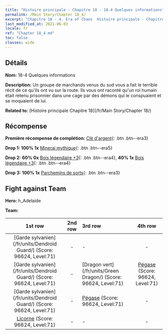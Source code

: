 ```yaml
---
title: "Histoire principale - Chapitre 18 - 18-4 Quelques informations"
permalink: /Main Story/Chapter 18_4/
excerpt: "Chapitre 18 - 4. Era of Chaos  Histoire principale - Chapitre 18_4. 18-4 Quelques informations"
last_modified_at: 2021-06-03
locale: fr
ref: "Chapter 18_4.md"
toc: false
classes: wide
---
```


## Détails

 **Nom:** 18-4 Quelques informations

 **Description:** Un groupe de marchands venus du sud vous a fait le terrible récit de ce qu'ils ont vu sur la route. Ils vous ont raconté qu'un roi humain était retenu prisonnier dans une cage par des démons qui le conspuaient et se moquaient de lui.

 **Related to:** [Histoire principale Chapitre 18](/fr/Main Story/Chapter 18/)

## Récompense

 **Première récompense de complétion:** [Clé d'argent](/ItemsFR/con_693/){: .btn .btn--era3}

 **Drop 1:** **100% 1x** [Minerai mythique](/ItemsFR/mat_61/){: .btn .btn--era5}

 **Drop 2:** **60% 0x** [Bois légendaire +3](/ItemsFR/mat_55/){: .btn .btn--era4}, **40% 1x** [Bois légendaire +3](/ItemsFR/mat_55/){: .btn .btn--era4}

 **Drop 3:** **100% 1x** [Parchemins de sorts](/ItemsFR/con_694/){: .btn .btn--era3}


## Fight against Team
 **Hero:** h_Adelaide

 **Team:**


  | 1st row | 2nd row | 3rd row | 4th row |
  |:----:|:----:|:----|:----:|
  | [Garde sylvanien](/fr/units/Dendroid Guard/) (Score: 96624, Level:71)  | - | - | - |
  | [Garde sylvanien](/fr/units/Dendroid Guard/) (Score: 96624, Level:71)  | - | [Dragon vert](/fr/units/Green Dragon/) (Score: 96624, Level:71)  | [Pégase](/fr/units/Pegasus/) (Score: 96624, Level:71)  |
  | [Garde sylvanien](/fr/units/Dendroid Guard/) (Score: 96624, Level:71)  | - | [Pégase](/fr/units/Pegasus/) (Score: 96624, Level:71)  | - |
  | [Licorne](/fr/units/Unicorn/) (Score: 96624, Level:71)  | - | - | - |


